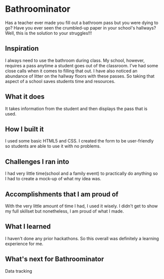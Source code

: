 # Bathroominator

Has a teacher ever made you fill out a bathroom pass but you were dying to go? Have you ever seen the crumbled-up paper in your school's hallways?  Well, this is the solution to your struggles!!! 
## Inspiration
I always need to use the bathroom during class. My school, however, requires a pass anytime a student goes out of the classroom. I've had some close calls when it comes to filling that out. I have also noticed an abundance of litter on the hallway floors with these passes. So taking that aspect of a school saves students time and resources. 
## What it does
It takes information from the student and then displays the pass that is used. 
## How I built it
I used some basic HTML5 and CSS. I created the form to be user-friendly so students are able to use it with no problems.
## Challenges I ran into
I had very little time(school and a family event) to practically do anything so I had to create a mock-up of what my idea was.
## Accomplishments that I am proud of
With the very little amount of time I had, I used it wisely. I didn't get to show my full skillset but nonetheless, I am proud of what I made.
## What I learned
I haven't done any prior hackathons. So this overall was definitely a learning experience for me.
## What's next for Bathroominator
Data tracking
